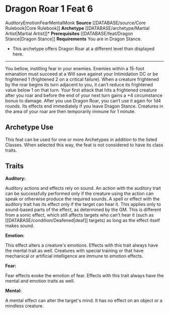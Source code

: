 ﻿---
actions: '[one-action]'
cost: null
element: null
feat: Dragon Roar
frequency: null
heighten_level: null
id: '451'
level: '6'
name: Dragon Roar
prerequisite: '[[DATABASE/feat/Dragon Stance|Dragon Stance]]'
rarity: Common
requirement: You are in Dragon Stance.
rus_type_level: null
school: null
source: '[[DATABASE/source/Core Rulebook|Core Rulebook]]'
subcategory: null
trait:
- '[[DATABASE/trait/Auditory|Auditory]]'
- '[[DATABASE/trait/Emotion|Emotion]]'
- '[[DATABASE/trait/Fear|Fear]]'
- '[[DATABASE/trait/Mental|Mental]]'
- '[[DATABASE/trait/Monk|Monk]]'
trigger: null
type: Feat

---
# Dragon Roar <span class="action-icon">1</span> <span class="item-type">Feat 6</span>

<span class="item-trait">Auditory</span><span class="item-trait">Emotion</span><span class="item-trait">Fear</span><span class="item-trait">Mental</span><span class="item-trait">Monk</span>
**Source** [[DATABASE/source/Core Rulebook|Core Rulebook]] 
**Archetype** [[DATABASE/archetype/Martial Artist|Martial Artist]]*
**Prerequisites** [[DATABASE/feat/Dragon Stance|Dragon Stance]]
**Requirements** You are in Dragon Stance.
* This archetype offers Dragon Roar at a different level than displayed here.

---
You bellow, instilling fear in your enemies. Enemies within a 15-foot emanation must succeed at a Will save against your Intimidation DC or be frightened 1 (frightened 2 on a critical failure). When a creature frightened by the roar begins its turn adjacent to you, it can’t reduce its frightened value below 1 on that turn. Your first attack that hits a frightened creature after you roar and before the end of your next turn gains a +4 circumstance bonus to damage.
 After you use Dragon Roar, you can’t use it again for 1d4 rounds. Its effects end immediately if you leave Dragon Stance. Creatures in the area of your roar are then temporarily immune for 1 minute.

## Archetype Use

This feat can be used for one or more Archetypes in addition to the listed Classes. When selected this way, the feat is not considered to have its class traits.

## Traits

**Auditory:**

Auditory actions and effects rely on sound. An action with the auditory trait can be successfully performed only if the creature using the action can speak or otherwise produce the required sounds. A spell or effect with the auditory trait has its effect only if the target can hear it. This applies only to sound-based parts of the effect, as determined by the GM. This is different from a sonic effect, which still affects targets who can't hear it (such as [[DATABASE/condition/Deafened|deaf]] targets) as long as the effect itself makes sound.

**Emotion:**

This effect alters a creature's emotions. Effects with this trait always have the mental trait as well. Creatures with special training or that have mechanical or artificial intelligence are immune to emotion effects.

**Fear:**

Fear effects evoke the emotion of fear. Effects with this trait always have the mental and emotion traits as well.

**Mental:**

A mental effect can alter the target's mind. It has no effect on an object or a mindless creature.